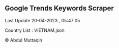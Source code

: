 

## Google Trends Keywords Scraper 
 
Last Update 20-04-2023 , 05:47:05

Country List :
VIETNAM.json



© Abdul Muttaqin 
